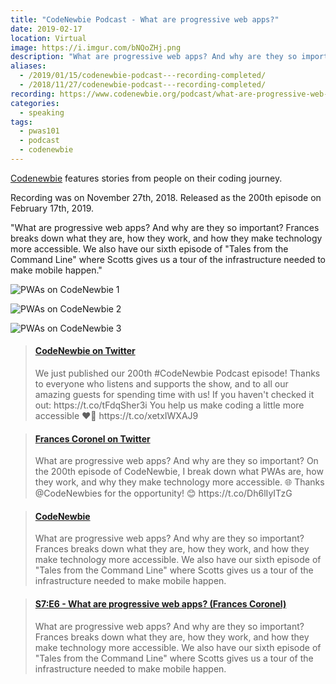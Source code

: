 ```yaml
---
title: "CodeNewbie Podcast - What are progressive web apps?"
date: 2019-02-17
location: Virtual
image: https://i.imgur.com/bNQoZHj.png
description: "What are progressive web apps? And why are they so important? On the 200th episode of CodeNewbie, I break down what progressive web apps are, how they work, and why they make the web more accessible. 🎙️"
aliases:
  - /2019/01/15/codenewbie-podcast---recording-completed/
  - /2018/11/27/codenewbie-podcast---recording-completed/
recording: https://www.codenewbie.org/podcast/what-are-progressive-web-apps
categories:
  - speaking
tags:
  - pwas101
  - podcast
  - codenewbie
---
```


[Codenewbie](https://www.codenewbie.org/podcast) features stories from people on their coding journey.

Recording was on November 27th, 2018. Released as the 200th episode on February 17th, 2019.

"What are progressive web apps? And why are they so important? Frances breaks down what they are, how they work, and how they make technology more accessible. We also have our sixth episode of "Tales from the Command Line" where Scotts gives us a tour of the infrastructure needed to make mobile happen."

![PWAs on CodeNewbie 1](https://i.imgur.com/bNQoZHj.png)

![PWAs on CodeNewbie 2](https://i.imgur.com/ll2j5KG.png)

![PWAs on CodeNewbie 3](https://i.imgur.com/kNBqnnA.png)

<blockquote class="embedly-card"><h4><a href="https://twitter.com/CodeNewbies/status/1097388458480263168">CodeNewbie on Twitter</a></h4><p>We just published our 200th #CodeNewbie Podcast episode! Thanks to everyone who listens and supports the show, and to all our amazing guests for spending time with us! If you haven't checked it out: https://t.co/tFdqSher3i You help us make coding a little more accessible ❤️🤗 https://t.co/xetxIWXAJ9</p></blockquote>
<script async src="//cdn.embedly.com/widgets/platform.js" charset="UTF-8"></script>

<blockquote class="embedly-card"><h4><a href="https://twitter.com/fvcproductions/status/1098032944533463040">Frances Coronel on Twitter</a></h4><p>What are progressive web apps? And why are they so important? On the 200th episode of CodeNewbie, I break down what PWAs are, how they work, and why they make technology more accessible. 🌐 Thanks @CodeNewbies for the opportunity! 😊 https://t.co/Dh6lIyITzG</p></blockquote>
<script async src="//cdn.embedly.com/widgets/platform.js" charset="UTF-8"></script>

<blockquote class="embedly-card"><h4><a href="https://www.codenewbie.org/podcast/what-are-progressive-web-apps">CodeNewbie</a></h4><p>What are progressive web apps? And why are they so important? Frances breaks down what they are, how they work, and how they make technology more accessible. We also have our sixth episode of "Tales from the Command Line" where Scotts gives us a tour of the infrastructure needed to make mobile happen.</p></blockquote>
<script async src="//cdn.embedly.com/widgets/platform.js" charset="UTF-8"></script>

<blockquote class="embedly-card"><h4><a href="https://open.spotify.com/episode/6V4XAeaiox5aDrvdoHu3dv">S7:E6 - What are progressive web apps? (Frances Coronel)</a></h4><p>What are progressive web apps? And why are they so important? Frances breaks down what they are, how they work, and how they make technology more accessible. We also have our sixth episode of "Tales from the Command Line" where Scotts gives us a tour of the infrastructure needed to make mobile happen.</p></blockquote>
<script async src="//cdn.embedly.com/widgets/platform.js" charset="UTF-8"></script>
